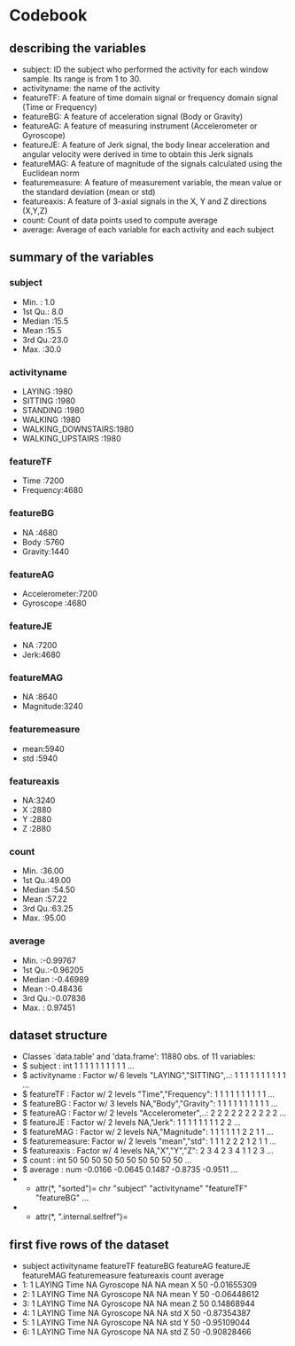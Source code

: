 Codebook
================
## describing the variables

* subject: ID the subject who performed the activity for each window sample. Its range is from 1 to 30.
* activityname: the name of the activity
* featureTF: A feature of time domain signal or frequency domain signal (Time or Frequency)   
* featureBG: A feature of acceleration signal (Body or Gravity) 
* featureAG: A feature of measuring instrument (Accelerometer or Gyroscope) 
* featureJE: A feature of Jerk signal, the body linear acceleration and angular velocity were derived in time to obtain  this Jerk signals
* featureMAG: A feature of magnitude of the signals calculated using the Euclidean norm
* featuremeasure: A feature of measurement variable, the mean value or the standard deviation (mean or std)  
* featureaxis: A feature of 3-axial signals in the X, Y and Z directions (X,Y,Z)
* count: Count of data points used to compute average 
* average: Average of each variable for each activity and each subject 

## summary of the variables 

### subject     

* Min.   : 1.0
* 1st Qu.: 8.0 
* Median :15.5 
* Mean   :15.5 
* 3rd Qu.:23.0 
* Max.   :30.0 

### activityname

* LAYING            :1980
* SITTING           :1980
* STANDING          :1980
* WALKING           :1980
* WALKING_DOWNSTAIRS:1980
* WALKING_UPSTAIRS  :1980

### featureTF

* Time     :7200
* Frequency:4680 

### featureBG

* NA     :4680
* Body   :5760
* Gravity:1440

### featureAG

* Accelerometer:7200
* Gyroscope    :4680

### featureJE

* NA  :7200
* Jerk:4680

### featureMAG 

* NA       :8640 
* Magnitude:3240

### featuremeasure

* mean:5940 
* std :5940

### featureaxis

* NA:3240
* X :2880
* Y :2880
* Z :2880

### count

* Min.   :36.00 
* 1st Qu.:49.00
* Median :54.50
* Mean   :57.22
* 3rd Qu.:63.25 
* Max.   :95.00 

### average

* Min.   :-0.99767
* 1st Qu.:-0.96205
* Median :-0.46989
* Mean   :-0.48436
* 3rd Qu.:-0.07836
* Max.   : 0.97451

## dataset structure 

* Classes `data.table' and 'data.frame':	11880 obs. of  11 variables:
* $ subject       : int  1 1 1 1 1 1 1 1 1 1 ...
* $ activityname  : Factor w/ 6 levels "LAYING","SITTING",..: 1 1 1 1 1 1 1 1 1 1 ...
* $ featureTF     : Factor w/ 2 levels "Time","Frequency": 1 1 1 1 1 1 1 1 1 1 ...
* $ featureBG     : Factor w/ 3 levels NA,"Body","Gravity": 1 1 1 1 1 1 1 1 1 1 ...
* $ featureAG     : Factor w/ 2 levels "Accelerometer",..: 2 2 2 2 2 2 2 2 2 2 ...
* $ featureJE     : Factor w/ 2 levels NA,"Jerk": 1 1 1 1 1 1 1 1 2 2 ...
* $ featureMAG    : Factor w/ 2 levels NA,"Magnitude": 1 1 1 1 1 1 2 2 1 1 ...
* $ featuremeasure: Factor w/ 2 levels "mean","std": 1 1 1 2 2 2 1 2 1 1 ...
* $ featureaxis   : Factor w/ 4 levels NA,"X","Y","Z": 2 3 4 2 3 4 1 1 2 3 ...
* $ count         : int  50 50 50 50 50 50 50 50 50 50 ...
* $ average       : num  -0.0166 -0.0645 0.1487 -0.8735 -0.9511 ...
* - attr(*, "sorted")= chr  "subject" "activityname" "featureTF" "featureBG" ...
* - attr(*, ".internal.selfref")=<externalptr>

## first five rows of the dataset 

* subject activityname featureTF featureBG featureAG featureJE featureMAG featuremeasure featureaxis count     average
* 1:       1       LAYING      Time        NA Gyroscope        NA         NA           mean           X    50 -0.01655309
* 2:       1       LAYING      Time        NA Gyroscope        NA         NA           mean           Y    50 -0.06448612
* 3:       1       LAYING      Time        NA Gyroscope        NA         NA           mean           Z    50  0.14868944
* 4:       1       LAYING      Time        NA Gyroscope        NA         NA            std           X    50 -0.87354387
* 5:       1       LAYING      Time        NA Gyroscope        NA         NA            std           Y    50 -0.95109044
* 6:       1       LAYING      Time        NA Gyroscope        NA         NA            std           Z    50 -0.90828466




